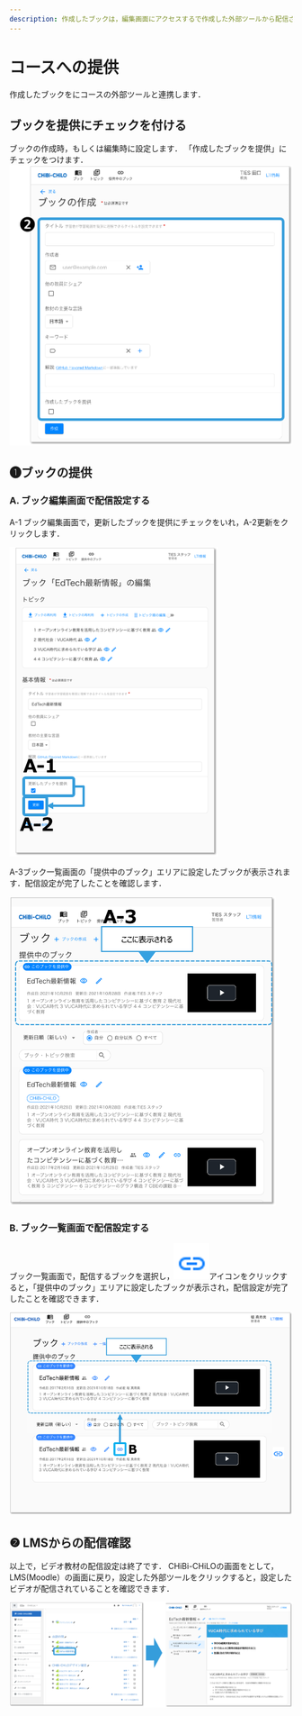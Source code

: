 ```yaml
---
description: 作成したブックは，編集画面にアクセスするで作成した外部ツールから配信されるように，リンク設定する必要があります． 配信の方法は2つあります．
---
```


# コースへの提供
作成したブックをにコースの外部ツールと連携します．

## ブックを提供にチェックを付ける

ブックの作成時，もしくは編集時に設定します．
「作成したブックを提供」にチェックをつけます．
![](<../../.gitbook/assets/image (260).png>)

## ❶ブックの提供

### **A.** ブック編集画面で配信設定する

A-1 ブック編集画面で，更新したブックを提供にチェックをいれ，A-2更新をクリックします．

![](<../../.gitbook/assets/image (324).png>)

A-3ブック一覧画面の「提供中のブック」エリアに設定したブックが表示されます．配信設定が完了したことを確認します．

![](<../../.gitbook/assets/image (66) (1).png>)

### B. ブック一覧画面で配信設定する

ブック一覧画面で，配信するブックを選択し，<img src="../../.gitbook/assets/image (415).png" alt="" data-size="line">アイコンをクリックすると，「提供中のブック」エリアに設定したブックが表示され，配信設定が完了したことを確認できます．

![](<../../.gitbook/assets/image (216).png>)

## ❷ LMSからの配信確認

以上で，ビデオ教材の配信設定は終了です． CHiBi-CHiLOの画面をとして，LMS(Moodle）の画面に戻り，設定した外部ツールをクリックすると，設定したビデオが配信されていることを確認できます．

![](<../../.gitbook/assets/image (81).png>)

